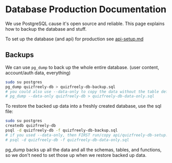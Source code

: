 # Database Production Documentation

We use PostgreSQL cause it's open source and reliable. This page explains how to backup the database and stuff.

To set up the database (and api) for production see [api-setup.md](./api-setup.md)

## Backups

We can use `pg_dump` to back up the whole entire database. (user content, account/auth data, everything)
```sh
sudo su postgres
pg_dump quizfreely-db > quizfreely-db-backup.sql
# you could also use --data-only to copy the data without the table definitions, functions, permissions, etc
# pg_dump --data-only quizfreely-db > quizfreely-db-data-only.sql
```

To restore the backed up data into a freshly created database, use the sql file:
```sh
sudo su postgres
createdb quizfreely-db
psql -d quizfreely-db -f quizfreely-db-backup.sql
# if you used --data-only, then FIRST run/copy api/quizfreely-db-setup.sql, then run:
# psql -d quizfreely-db -f quizfreely-db-data-only.sql
```

pg_dump backs up all the data and all the schemas, tables, and functions, so we don't need to set those up when we restore backed up data.
